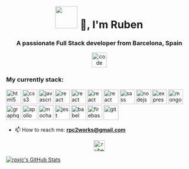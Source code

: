 <h1 align="center"><img src="https://media.giphy.com/media/MeJgB3yMMwIaHmKD4z/giphy.gif" width="60" height="60"></img>
 👋, I'm Ruben</h1>

<h3 align="center">A passionate Full Stack developer from Barcelona, Spain</h3>
<p align="center"><img src="https://media.giphy.com/media/dxn6fRlTIShoeBr69N/giphy.gif" alt="code" width="40" height="40"/></p>
<h3>My currently stack:</h3>

<p align="left">
<img src="https://cdn.worldvectorlogo.com/logos/html-1.svg" alt="html5" width="40" height="40"/>
<img src="https://w7.pngwing.com/pngs/509/571/png-transparent-cascading-style-sheets-logo-css3-html-web-development-world-wide-web-blue-angle-web-design.png" alt="css3" width="40" height="40"/>
<img src="https://cdn.worldvectorlogo.com/logos/logo-javascript.svg" alt="javascript" width="40" height="40"/>
<img src="https://cdn.worldvectorlogo.com/logos/react-2.svg" alt="react" width="40" height="40"/>
<img src="https://cdn.worldvectorlogo.com/logos/gatsby.svg" alt="react" width="40" height="40"/>
<img src="https://cdn.worldvectorlogo.com/logos/vue-js-1.svg" alt="react" width="40" height="40"/>
<img src="https://cdn.worldvectorlogo.com/logos/angular-icon-1.svg" alt="react" width="40" height="40"/>
<img src="https://cdn.worldvectorlogo.com/logos/sass-1.svg" alt="sass" width="40" height="40"/>

<img src="https://cdn.worldvectorlogo.com/logos/nodejs-icon.svg" alt="nodejs" width="40" height="40"/>
<img src="https://cdn.worldvectorlogo.com/logos/express-109.svg" alt="express" width="40" height="40"/>
<img src="https://cdn.worldvectorlogo.com/logos/mongodb-icon-1.svg" alt="mongodb" width="40" height="40"/>
<img src="https://cdn.worldvectorlogo.com/logos/graphql.svg" alt="graphql" width="40" height="40"/>
<img src="https://cdn.worldvectorlogo.com/logos/apollo-graphql-compact.svg" alt="apollo" width="40" height="40"/>
<img src="https://cdn.worldvectorlogo.com/logos/mocha-1.svg" alt="mocha" width="40" height="40"/>
<img src="https://user-images.githubusercontent.com/10525473/50372432-95dcd880-0611-11e9-9432-58de9be26b3b.png" alt="jest" width="40" height="40"/>
<img src="https://cdn.worldvectorlogo.com/logos/babel-10.svg" alt="babel" width="40" height="40"/> 
<img src="https://cdn.worldvectorlogo.com/logos/firebase-1.svg" alt="firebase" width="40" height="40"/>
<img src="https://cdn.worldvectorlogo.com/logos/git-icon.svg" alt="git" width="40" height="40"/>
</p>


- 📫 How to reach me: **rpc2works@gmail.com**

<p align="center">
<a href="https://linkedin.com/in/ruben-ponce-cañadas" target="_blank"><img align="center" src="https://cdn.jsdelivr.net/npm/simple-icons@3.0.1/icons/linkedin.svg" alt="ruben-ponce-cañadas" height="30" width="30" /></a>
</p>

[![rpxic's GitHub Stats](https://github-readme-stats.vercel.app/api?username=rpxic&show_icons=true)](https://github.com/rpxic)

